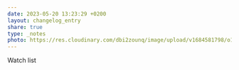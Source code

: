 ```yaml
---
date: 2023-05-20 13:23:29 +0200
layout: changelog_entry
share: true
type: _notes
photo: https://res.cloudinary.com/dbi2zounq/image/upload/v1684581798/o1gt9nhxvnkpsoidlujv.jpg
---
```

Watch list
